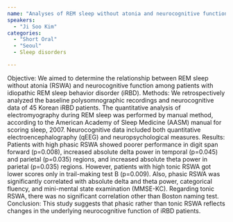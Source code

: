 ```yaml
---
name: "Analyses of REM sleep without atonia and neurocognitive function in REM sleep behavior disorder"
speakers:
  - "Ji Soo Kim"
categories:
  - "Short Oral"
  - "Seoul"
  - Sleep disorders

---
```


Objective: We aimed to determine the relationship between REM sleep without atonia (RSWA) and neurocognitive function among patients with idiopathic REM sleep behavior disorder (iRBD). 
Methods: We retrospectively analyzed the baseline polysomnographic recordings and neurocognitive data of 45 Korean iRBD patients. The quantitative analysis of electromyography during REM sleep was performed by manual method, according to the American Academy of Sleep Medicine (AASM) manual for scoring sleep, 2007. Neurocognitive data included both quantitative electroencephalography (qEEG) and neuropsychological measures. 
Results: Patients with high phasic RSWA showed poorer performance in digit span forward (p=0.008), increased absolute delta power in temporal (p=0.045) and parietal (p=0.035) regions, and increased absolute theta power in parietal (p=0.035) regions. However, patients with high tonic RSWA got lower scores only in trail-making test B (p=0.009). Also, phasic RSWA was significantly correlated with absolute delta and theta power, categorical fluency, and mini-mental state examination (MMSE-KC). Regarding tonic RSWA, there was no significant correlation other than Boston naming test. 
Conclusion: This study suggests that phasic rather than tonic RSWA reflects changes in the underlying neurocognitive function of iRBD patients.
